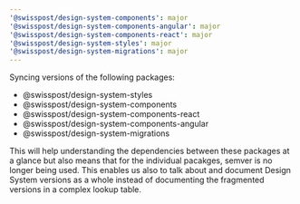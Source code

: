 ```yaml
---
'@swisspost/design-system-components': major
'@swisspost/design-system-components-angular': major
'@swisspost/design-system-components-react': major
'@swisspost/design-system-styles': major
'@swisspost/design-system-migrations': major
---
```


Syncing versions of the following packages:

- @swisspost/design-system-styles
- @swisspost/design-system-components
- @swisspost/design-system-components-react
- @swisspost/design-system-components-angular
- @swisspost/design-system-migrations

This will help understanding the dependencies between these packages at a glance but also means that for the individual pacakges, semver is no longer being used. This enables us also to talk about and document Design System versions as a whole instead of documenting the fragmented versions in a complex lookup table.

